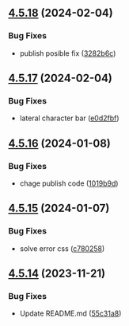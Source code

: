 ## [4.5.18](https://github.com/allnnde/pf2e-esp-translation/compare/v4.5.17...v4.5.18) (2024-02-04)


### Bug Fixes

* publish posible fix ([3282b6c](https://github.com/allnnde/pf2e-esp-translation/commit/3282b6c5cd95add361b0a4e99719d542ea3b1d5a))



## [4.5.17](https://github.com/allnnde/pf2e-esp-translation/compare/v4.5.16...v4.5.17) (2024-02-04)


### Bug Fixes

* lateral character bar ([e0d2fbf](https://github.com/allnnde/pf2e-esp-translation/commit/e0d2fbff3a3aff293b53c68ae83a22aef9d0d3f7))



## [4.5.16](https://github.com/allnnde/pf2e-esp-translation/compare/v4.5.15...v4.5.16) (2024-01-08)


### Bug Fixes

* chage publish code ([1019b9d](https://github.com/allnnde/pf2e-esp-translation/commit/1019b9da91eff55f9614603aad208dc5a37edfa0))



## [4.5.15](https://github.com/allnnde/pf2e-esp-translation/compare/v4.5.14...v4.5.15) (2024-01-07)


### Bug Fixes

* solve error css ([c780258](https://github.com/allnnde/pf2e-esp-translation/commit/c780258fedac8e0bfa43ccd7aaa663f22eb49d6f))



## [4.5.14](https://github.com/allnnde/pf2e-esp-translation/compare/v4.5.13...v4.5.14) (2023-11-21)


### Bug Fixes

* Update README.md ([55c31a8](https://github.com/allnnde/pf2e-esp-translation/commit/55c31a83a3bc5da7f81499e6a47e9eca6a184022))



